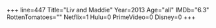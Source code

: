 +++
line=447
Title="Liv and Maddie"
Year=2013
Age="all"
IMDb="6.3"
RottenTomatoes=""
Netflix=1
Hulu=0
PrimeVideo=0
Disney=0
+++

